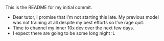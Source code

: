This is the README for my initial commit.
* Dear tutor, I promise that I'm not starting this late. My previous model was not training at all despite my best efforts so I've rage quit.
* Time to channel my inner 10x dev over the next few days. 
* I expect there are going to be some long night :L